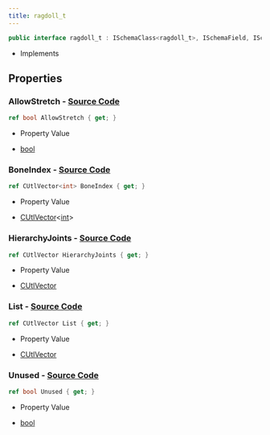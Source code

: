 ```yaml
---
title: ragdoll_t
---
```


```csharp
public interface ragdoll_t : ISchemaClass<ragdoll_t>, ISchemaField, ISchemaClass, INativeHandle
```

- Implements

## Properties

### **AllowStretch** - [Source Code](https://github.com/swiftly-solution/swiftlys2/blob/main/managed/src/SwiftlyS2.Generated/Schemas/Interfaces/ragdoll_t.cs#L24)

```csharp
ref bool AllowStretch { get; }
```

- Property Value

- [bool](https://learn.microsoft.com/dotnet/api/system.boolean)

### **BoneIndex** - [Source Code](https://github.com/swiftly-solution/swiftlys2/blob/main/managed/src/SwiftlyS2.Generated/Schemas/Interfaces/ragdoll_t.cs#L22)

```csharp
ref CUtlVector<int> BoneIndex { get; }
```

- Property Value

- [CUtlVector](/docs/api/-1)<[int](https://learn.microsoft.com/dotnet/api/system.int32)>

### **HierarchyJoints** - [Source Code](https://github.com/swiftly-solution/swiftlys2/blob/main/managed/src/SwiftlyS2.Generated/Schemas/Interfaces/ragdoll_t.cs#L20)

```csharp
ref CUtlVector HierarchyJoints { get; }
```

- Property Value

- [CUtlVector](/docs/api/)

### **List** - [Source Code](https://github.com/swiftly-solution/swiftlys2/blob/main/managed/src/SwiftlyS2.Generated/Schemas/Interfaces/ragdoll_t.cs#L17)

```csharp
ref CUtlVector List { get; }
```

- Property Value

- [CUtlVector](/docs/api/)

### **Unused** - [Source Code](https://github.com/swiftly-solution/swiftlys2/blob/main/managed/src/SwiftlyS2.Generated/Schemas/Interfaces/ragdoll_t.cs#L26)

```csharp
ref bool Unused { get; }
```

- Property Value

- [bool](https://learn.microsoft.com/dotnet/api/system.boolean)

